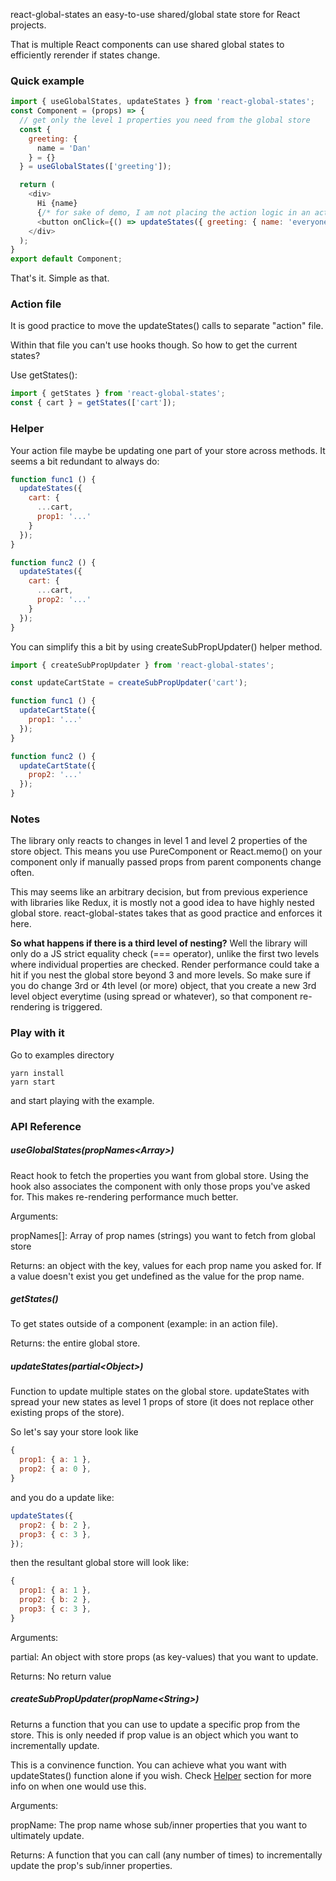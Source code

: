 react-global-states an easy-to-use shared/global state store for React projects.

That is multiple React components can use shared global states to efficiently rerender if states change.

### Quick example

```js
import { useGlobalStates, updateStates } from 'react-global-states';
const Component = (props) => {
  // get only the level 1 properties you need from the global store
  const {
    greeting: {
      name = 'Dan'
    } = {}
  } = useGlobalStates(['greeting']);

  return (
    <div>
      Hi {name}
      {/* for sake of demo, I am not placing the action logic in an action file */}
      <button onClick={() => updateStates({ greeting: { name: 'everyone' }})}>Greet everyone</button>
    </div>
  );
}
export default Component;
```

That's it. Simple as that.

### Action file

It is good practice to move the updateStates() calls to separate "action" file.

Within that file you can't use hooks though. So how to get the current states?

Use getStates():

```js
import { getStates } from 'react-global-states';
const { cart } = getStates(['cart']);
```


### Helper

Your action file maybe be updating one part of your store across methods. It seems a bit redundant to always do:

```js
function func1 () {
  updateStates({
    cart: {
      ...cart,
      prop1: '...'
    }
  });
}

function func2 () {
  updateStates({
    cart: {
      ...cart,
      prop2: '...'
    }
  });
}
```

You can simplify this a bit by using createSubPropUpdater() helper method.

```js
import { createSubPropUpdater } from 'react-global-states';

const updateCartState = createSubPropUpdater('cart');

function func1 () {
  updateCartState({
    prop1: '...'
  });
}

function func2 () {
  updateCartState({
    prop2: '...'
  });
}
```

### Notes

The library only reacts to changes in level 1 and level 2 properties of the store object. This means you use PureComponent or React.memo() on your component only if manually passed props from parent components change often. 

This may seems like an arbitrary decision, but from previous experience with libraries like Redux, it is mostly not a good idea to have highly nested global store. react-global-states takes that as good practice and enforces it here.

**So what happens if there is a third level of nesting?**
Well the library will only do a JS strict equality check (=== operator), unlike the first two levels where individual properties are checked. Render performance could take a hit if you nest the global store beyond 3 and more levels.
So make sure if you do change 3rd or 4th level (or more) object, that you create a new 3rd level object everytime (using spread or whatever), so that component re-rendering is triggered.

### Play with it

Go to examples directory
```
yarn install
yarn start
```
and start playing with the example.

### API Reference

##### useGlobalStates(propNames&lt;Array&gt;)

React hook to fetch the properties you want from global store. Using the hook also associates the component with only those props you've asked for. This makes re-rendering performance much better.

Arguments:

propNames[]: Array of prop names (strings) you want to fetch from global store

Returns: an object with the key, values for each prop name you asked for. If a value doesn't exist you get undefined as the value for the prop name.


##### getStates()
To get states outside of a component (example: in an action file).

Returns: the entire global store.

##### updateStates(partial&lt;Object&gt;)

Function to update multiple states on the global store. updateStates with spread your new states as level 1 props of store (it does not replace other existing props of the store).

So let's say your store look like

```js
{
  prop1: { a: 1 },
  prop2: { a: 0 },
}
```

and you do a update like:
```js
updateStates({
  prop2: { b: 2 },
  prop3: { c: 3 },
});
```

then the resultant global store will look like:
```js
{
  prop1: { a: 1 },
  prop2: { b: 2 },
  prop3: { c: 3 },
}
```

Arguments:

partial: An object with store props (as key-values) that you want to update.

Returns: No return value

##### createSubPropUpdater(propName&lt;String&gt;)

Returns a function that you can use to update a specific prop from the store. This is only needed if prop value is an object which you want to incrementally update.

This is a convinence function. You can achieve what you want with updateStates() function alone if you wish. Check <a href="#Helper">Helper</a> section for more info on when one would use this.

Arguments:

propName: The prop name whose sub/inner properties that you want to ultimately update.

Returns: A function that you can call (any number of times) to incrementally update the prop's sub/inner properties.